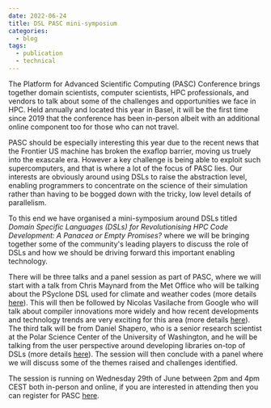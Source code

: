 ```yaml
---
date: 2022-06-24
title: DSL PASC mini-symposium
categories:
  - blog
tags:
  - publication
  - technical
---
```


The Platform for Advanced Scientific Computing (PASC) Conference brings together
domain scientists, computer scientists, HPC professionals, and vendors to talk
about some of the challenges and opportunities we face in HPC. Held annually and
located this year in Basel, it will be the first time since 2019 that the
conference has been in-person albeit with an additional online component too for
those who can not travel.

<!-- <img src="/assets/img/pasc_22.jpg" align="left"> -->

PASC should be especially interesting this year due to the recent news that the
Frontier US machine has broken the exaflop barrier, moving us truely into the
exascale era. However a key challenge is being able to exploit such
supercomputers, and that is where a lot of the focus of PASC lies. Our interests
are obviously around using DSLs to raise the abstraction level, enabling
programmers to concentrate on the science of their simulation rather than having
to be bogged down with the tricky, low level details of parallelism.

To this end we have organised a mini-symposium around DSLs titled _Domain
Specific Languages (DSLs) for Revolutionising HPC Code Development: A Panacea or
Empty Promises?_ where we will be bringing together some of the community's
leading players to discuss the role of DSLs and how we should be driving forward
this important enabling technology.

There will be three talks and a panel session as part of PASC, where we will
start with a talk from Chris Maynard from the Met Office who will be talking
about the PSyclone DSL used for climate and weather codes (more details
[here](https://pasc22.pasc-conference.org/program/schedule/presentation/?id=msa245&sess=sess162)).
This will then be followed by Nicolas Vasilache from Google who will talk about
compiler innovations more widely and how recent developments and technology
trends are very exciting for this area (more details
[here](https://pasc22.pasc-conference.org/program/schedule/presentation/?id=msa266&sess=sess162)).
The third talk will be from Daniel Shapero, who is a senior research scientist
at the Polar Science Center of the University of Washington, and he will be
talking from the user perspective around developing libraries on-top of DSLs
(more details
[here](https://pasc22.pasc-conference.org/program/schedule/presentation/?id=msa271&sess=sess162)).
The session will then conclude with a panel where we will discuss some of the
themes raised and challenges identified.

The session is running on Wednesday 29th of June between 2pm and 4pm CEST both
in-person and online, if you are interested in attending then you can register
for PASC [here](https://pasc22.pasc-conference.org/registration/registration/).
